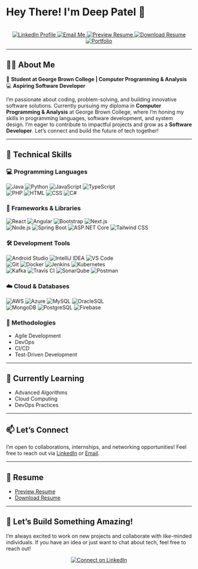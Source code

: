 # Hey There! I'm Deep Patel 👋  

<div align="center" id="header">

  <br>
  
  <!-- Social Links -->
  <a href="https://www.linkedin.com/in/deep-patel-a7181520b/">
    <img src="https://img.shields.io/badge/LinkedIn-blue?logo=linkedin&logoColor=white&style=for-the-badge" alt="LinkedIn Profile">
  </a>
  <a href="mailto:deeppatel9171@gmail.com">
    <img src="https://img.shields.io/badge/Email-D14836?style=for-the-badge&logo=gmail&logoColor=white" alt="Email Me">
  </a>
  <a href="https://github.com/Deeppatel91/Deeppatel91/blob/main/Deep-Patel.Resume%2C%2C%2C%2C..pdf">
    <img src="https://img.shields.io/badge/Preview-Resume-FF6C37?style=for-the-badge&logo=github&logoColor=white" alt="Preview Resume">
  </a>
  <a href="https://github.com/Deeppatel91/Deeppatel91/blob/main/Deep-Patel.Resume%2C%2C%2C%2C..pdf">
    <img src="https://img.shields.io/badge/Download-Resume-005571?style=for-the-badge&logo=github&logoColor=white" alt="Download Resume">
  </a>
  <a href="https://www.deeppatel.site/">
    <img src="https://img.shields.io/badge/Portfolio-FF6C37?style=for-the-badge&logo=google-chrome&logoColor=white" alt="Portfolio">
  </a>
</div>

---

## 👨‍💻 About Me  

🚀 **Student at George Brown College | Computer Programming & Analysis**  
💻 **Aspiring Software Developer**  

I’m passionate about coding, problem-solving, and building innovative software solutions. Currently pursuing my diploma in **Computer Programming & Analysis** at George Brown College, where I’m honing my skills in programming languages, software development, and system design. I’m eager to contribute to impactful projects and grow as a **Software Developer**. Let’s connect and build the future of tech together!  

---

## 🔧 **Technical Skills**  

### 💻 Programming Languages  
![Java](https://skillicons.dev/icons?i=java) ![Python](https://skillicons.dev/icons?i=python) ![JavaScript](https://skillicons.dev/icons?i=js) ![TypeScript](https://skillicons.dev/icons?i=ts)  
![PHP](https://skillicons.dev/icons?i=php) ![HTML](https://skillicons.dev/icons?i=html) ![CSS](https://skillicons.dev/icons?i=css) ![C#](https://skillicons.dev/icons?i=cs)  

### 🚀 Frameworks & Libraries  
![React](https://skillicons.dev/icons?i=react) ![Angular](https://skillicons.dev/icons?i=angular) ![Bootstrap](https://skillicons.dev/icons?i=bootstrap) ![Next.js](https://skillicons.dev/icons?i=nextjs)  
![Node.js](https://skillicons.dev/icons?i=nodejs) ![Spring Boot](https://skillicons.dev/icons?i=spring) ![ASP.NET Core](https://skillicons.dev/icons?i=dotnet) ![Tailwind CSS](https://skillicons.dev/icons?i=tailwind)  

### 🛠️ Development Tools  
![Android Studio](https://skillicons.dev/icons?i=androidstudio) ![IntelliJ IDEA](https://skillicons.dev/icons?i=idea) ![VS Code](https://skillicons.dev/icons?i=vscode)  
![Git](https://skillicons.dev/icons?i=git) ![Docker](https://skillicons.dev/icons?i=docker) ![Jenkins](https://skillicons.dev/icons?i=jenkins) ![Kubernetes](https://skillicons.dev/icons?i=kubernetes)  
![Kafka](https://skillicons.dev/icons?i=kafka) ![Travis CI](https://skillicons.dev/icons?i=travis) ![SonarQube](https://skillicons.dev/icons?i=sonarqube) ![Postman](https://skillicons.dev/icons?i=postman)  

### ☁️ Cloud & Databases  
![AWS](https://skillicons.dev/icons?i=aws) ![Azure](https://skillicons.dev/icons?i=azure) ![MySQL](https://skillicons.dev/icons?i=mysql) ![OracleSQL](https://skillicons.dev/icons?i=oracle)  
![MongoDB](https://skillicons.dev/icons?i=mongodb) ![PostgreSQL](https://skillicons.dev/icons?i=postgresql) ![Firebase](https://skillicons.dev/icons?i=firebase)  

### 🔄 Methodologies  
- Agile Development  
- DevOps  
- CI/CD  
- Test-Driven Development  

---

## 🌱 **Currently Learning**  
- Advanced Algorithms  
- Cloud Computing  
- DevOps Practices  

---

## 📫 **Let’s Connect**  
I’m open to collaborations, internships, and networking opportunities! Feel free to reach out via [LinkedIn](https://www.linkedin.com/in/deep-patel-a7181520b/) or [Email](mailto:deeppatel9171@gmail.com).

---

## 📄 **Resume**  
- [Preview Resume](https://github.com/Deeppatel91/Deeppatel91/blob/main/Deep-Patel.Resume%2C%2C%2C%2C..pdf)  
- [Download Resume](https://github.com/Deeppatel91/Deeppatel91/blob/main/Deep-Patel.Resume%2C%2C%2C%2C..pdf)  

---

## 🚀 **Let’s Build Something Amazing!**  
I’m always excited to work on new projects and collaborate with like-minded individuals. If you have an idea or just want to chat about tech, feel free to reach out!  

<div align="center">
  <a href="https://www.linkedin.com/in/deep-patel-a7181520b/">
    <img src="https://img.shields.io/badge/Let's%20Connect-LinkedIn-blue?style=for-the-badge&logo=linkedin&logoColor=white" alt="Connect on LinkedIn">
  </a>
</div>
